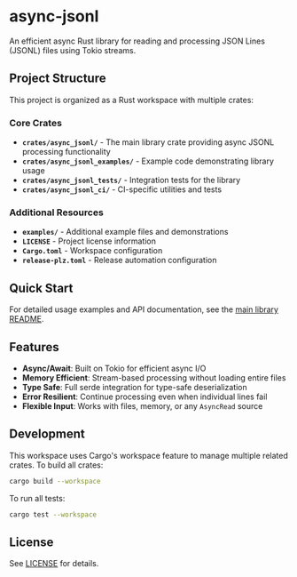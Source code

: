 # async-jsonl

An efficient async Rust library for reading and processing JSON Lines (JSONL) files using Tokio streams.

## Project Structure

This project is organized as a Rust workspace with multiple crates:

### Core Crates

- **`crates/async_jsonl/`** - The main library crate providing async JSONL processing functionality
- **`crates/async_jsonl_examples/`** - Example code demonstrating library usage
- **`crates/async_jsonl_tests/`** - Integration tests for the library
- **`crates/async_jsonl_ci/`** - CI-specific utilities and tests

### Additional Resources

- **`examples/`** - Additional example files and demonstrations
- **`LICENSE`** - Project license information
- **`Cargo.toml`** - Workspace configuration
- **`release-plz.toml`** - Release automation configuration

## Quick Start

For detailed usage examples and API documentation, see the [main library README](crates/async_jsonl/README.md).

## Features

- **Async/Await**: Built on Tokio for efficient async I/O
- **Memory Efficient**: Stream-based processing without loading entire files
- **Type Safe**: Full serde integration for type-safe deserialization
- **Error Resilient**: Continue processing even when individual lines fail
- **Flexible Input**: Works with files, memory, or any `AsyncRead` source

## Development

This workspace uses Cargo's workspace feature to manage multiple related crates. To build all crates:

```bash
cargo build --workspace
```

To run all tests:

```bash
cargo test --workspace
```

## License

See [LICENSE](LICENSE) for details.